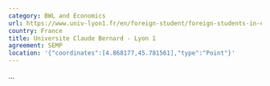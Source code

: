 ```yaml
---
category: BWL and Economics
url: https://www.univ-lyon1.fr/en/foreign-student/foreign-students-in-exchange-programs
country: France
title: Universite Claude Bernard - Lyon 1
agreement: SEMP
location: '{"coordinates":[4.868177,45.781561],"type":"Point"}'
---
```

...